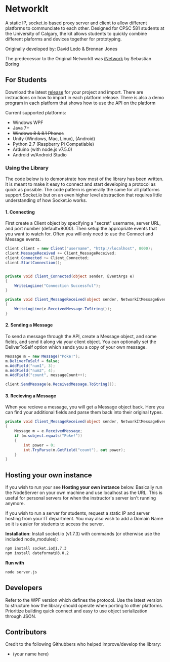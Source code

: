 # NetworkIt
A static IP, socket.io based proxy server and client to allow different platforms to communciate to each other. Designed for CPSC 581 students at the University of Calgary, the kit allows students to quickly combine different plaforms and devices together for prototyping.

Originally developed by: David Ledo & Brennan Jones

The predecessor to the Original NetworkIt was [iNetwork](http://grouplab.cpsc.ucalgary.ca/cookbook/index.php/Toolkits/INetwork) by Sebastian Boring

## For Students
Download the latest [release](https://github.com/kevinta893/NetworkIt/releases) for your project and import. There are instructions on how to import in each platform release. There is also a demo program in each platform that shows how to use the API on the platform

Current supported platforms:
* Windows WPF 
* Java 7+
* ~~Windows 8 & 8.1 Phones~~
* Unity (Windows, Mac, Linux), (Android)
* Python 2.7 (Raspberry Pi Compatiable)
* Arduino (with node.js v7.5.0)
* Android w/Android Studio


### Using the Library

The code below is to demonstrate how most of the library has been written. It is meant to make it easy to connect and start developing a protocol as quick as possible. The code pattern is generally the same for all platforms support Socket.io but on an even higher level abstraction that requires little understanding of how Socket.io works.


#### 1. Connecting
First create a Client object by specifying a "secret" username, server URL, and port number (default=8000). Then setup the appropriate events that you want to watch for. Often you will only need to use the Connect and Message events. 


```C#
Client client = new Client("username", "http://localhost", 8000);
client.MessageReceived += Client_MessageReceived;
client.Connected += Client_Connected;
client.StartConnection();


private void Client_Connected(object sender, EventArgs e)
{
    WriteLogLine("Connection Successful");
}

private void Client_MessageReceived(object sender, NetworkItMessageEventArgs e)
{
    WriteLogLine(e.ReceivedMessage.ToString());
}

```



#### 2. Sending a Message
To send a message through the API, create a Message object, and some fields, and send it along via your client object. You can optionally set the DeliverToSelf option which sends you a copy of your own message.

```C#
Message m = new Message("Poke!");
m.DeliverToSelf = false;
m.AddField("num1", 3);
m.AddField("num2", 4);
m.AddField("count", messageCount++);

client.SendMessage(e.ReceivedMessage.ToString());
```

#### 3. Recieving a Message
When you recieve a message, you will get a Message object back. Here you can find your additional fields and parse them back into their original types.

```C#
private void Client_MessageReceived(object sender, NetworkItMessageEventArgs e)
{
    Message m = e.ReceivedMessage;
    if (m.subject.equals("Poke!"))
    {
        int power = 0;
        int.TryParse(m.GetField("count"), out power);
    }
}
```



## Hosting your own instance
If you wish to run your see **Hosting your own instance** below. Basically run the NodeServer on your own machine and use localhost as the URL. This is useful for personal servers for when the instructor's server isn't running anymore.

If you wish to run a server for students, request a static IP and server hosting from your IT department. You may also wish to add a Domain Name so it is easier for students to access the server.

**Installation**: 
Install socket.io (v1.7.3) with commands (or otherwise use the included node_modules): 
```bash
npm install socket.io@1.7.3
npm install dateformat@3.0.2
```
**Run with**
```bash
node server.js
```

## Developers
Refer to the WPF version which defines the protocol. Use the latest version to structure how the library should operate when porting to other platforms. Prioritize building quick connect and easy to use object serialization through JSON.

## Contributors
Credit to the following Githubbers who helped improve/develop the library:
* (your name here)

